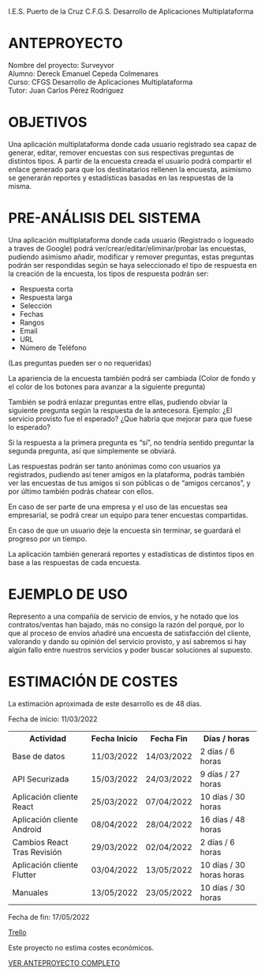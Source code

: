 I.E.S. Puerto de la Cruz         C.F.G.S. Desarrollo de Aplicaciones Multiplataforma


# ANTEPROYECTO

Nombre del proyecto: Surveyvor </br>
Alumno: Dereck Emanuel Cepeda Colmenares </br>
Curso: CFGS  Desarrollo de Aplicaciones Multiplataforma</br>
Tutor: Juan Carlos Pérez Rodríguez</br>

# OBJETIVOS 
Una aplicación multiplataforma donde cada usuario registrado sea capaz de generar, editar, remover encuestas con sus respectivas preguntas de distintos tipos. A partir de la encuesta creada el usuario podrá compartir el enlace generado para que los destinatarios rellenen la encuesta, asimismo se generarán reportes y estadísticas basadas en las respuestas de la misma.

# PRE-ANÁLISIS DEL SISTEMA 
Una aplicación multiplataforma donde cada usuario (Registrado o logueado a traves de Google) podrá ver/crear/editar/eliminar/probar las encuestas, pudiendo asimismo añadir, modificar y remover preguntas, estas preguntas podrán ser respondidas según se haya seleccionado el tipo de respuesta en la creación de la encuesta, los tipos de respuesta podrán ser:
<ul>
<li>Respuesta corta</li>
<li>Respuesta larga</li>
<li>Selección</li>
<li>Fechas</li>
<li>Rangos </li>
<li>Email</li>
<li>URL</li>
<li>Número de Teléfono</li>
  </ul>
(Las preguntas pueden ser o no requeridas)

La apariencia de la encuesta también podrá ser cambiada (Color de fondo y el color de los botones para avanzar a la siguiente pregunta)
		
También se podrá enlazar preguntas entre ellas, pudiendo obviar la siguiente pregunta según la respuesta de la antecesora.
Ejemplo:
¿El servicio provisto fue el esperado?
¿Que habría que mejorar para que fuese lo esperado?

Si la respuesta a la primera pregunta es “sí”, no tendría sentido preguntar la segunda pregunta, así que simplemente se obviará.

Las respuestas podrán ser tanto anónimas como con usuarios ya registrados, pudiendo así tener amigos en la plataforma, podrás también ver las encuestas de tus amigos si son públicas o de “amigos cercanos”, y por último también podrás chatear con ellos.

En caso de ser parte de una empresa y el uso de las encuestas sea empresarial, se podrá crear un equipo para tener encuestas compartidas.

En caso de que un usuario deje la encuesta sin terminar, se guardará el progreso por un tiempo.

La aplicación también generará reportes y estadísticas de distintos tipos en base a las respuestas de cada encuesta.

# EJEMPLO DE USO	
Represento a una compañía de servicio de envíos, y he notado que los contratos/ventas han bajado, más no consigo la razón del porqué,  por lo que al proceso de envíos añadiré una encuesta de satisfacción del cliente, valorando y dando su opinión del servicio provisto, y así sabremos si hay algún fallo entre nuestros servicios y poder buscar soluciones al supuesto.

# ESTIMACIÓN DE COSTES 
La estimación aproximada de este desarrollo es de 48 días.

Fecha de inicio: 11/03/2022
<table>
    <tr>
        <th>Actividad
        <th>Fecha Inicio</th>
        <th>Fecha Fin</th>
        <th>Días / horas</th>
    </tr>
    <tr>
        <td>Base de datos</td>
        <td>11/03/2022 </td>
        <td>14/03/2022</td>
        <td>2 días / 6 horas</td>
    </tr>
    <tr>
        <td>API Securizada</td>
        <td>15/03/2022</td>
        <td>24/03/2022</td>
        <td>9 días / 27 horas</td>
    </tr>
    <tr>
        <td>Aplicación cliente React</td>
        <td>25/03/2022</td>
        <td>07/04/2022</td>
        <td>10 días / 30 horas</td>
    </tr>
    <tr>
        <td>Aplicación cliente Android</td>
        <td>08/04/2022</td>
        <td>28/04/2022</td>
        <td>16 días / 48 horas</td>
    </tr>
    <tr>
        <td>Cambios React Tras Revisión</td>
        <td>29/03/2022</td>
        <td>02/04/2022</td>
        <td>2 días / 6 horas</td>
    </tr>
    <tr>
        <td>Aplicación cliente Flutter</td>
        <td>03/04/2022</td>
        <td>13/05/2022</td>
        <td>10 días / 30 horas horas</td>
    </tr>
    <tr>
        <td>Manuales</td>
        <td>13/05/2022</td>
        <td>23/05/2022</td>
        <td>10 días / 30 horas</td>
    </tr>
</table>

Fecha de fin: 17/05/2022

<a href="https://trello.com/b/CbqL3XvR/surveyvor">Trello</a>


Este proyecto no estima costes económicos.

<a href="https://docs.google.com/document/d/1289RC94zp9-F_BGkH5j7pryAooYCLCsZ/edit?usp=sharing&ouid=105773860442387835542&rtpof=true&sd=true"> VER ANTEPROYECTO COMPLETO </a>
